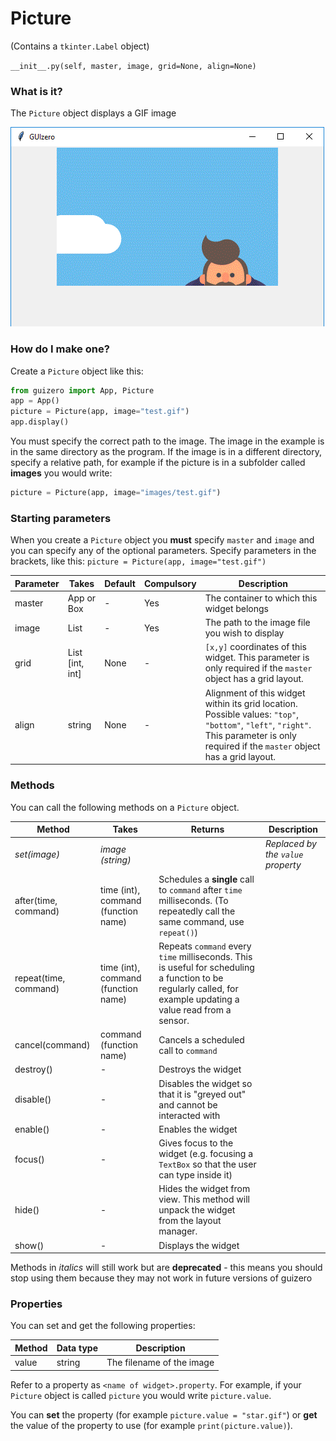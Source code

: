 # Picture

(Contains a `tkinter.Label` object)

`__init__.py(self, master, image, grid=None, align=None)`

### What is it?
The `Picture` object displays a GIF image

![Picture on Windows](images/picture_windows.png)

### How do I make one?

Create a `Picture` object like this:

```python
from guizero import App, Picture
app = App()
picture = Picture(app, image="test.gif")
app.display()
```
You must specify the correct path to the image. The image in the example is in the same directory as the program. If the image is in a different directory, specify a relative path, for example if the picture is in a subfolder called **images** you would write:

```python
picture = Picture(app, image="images/test.gif")
```
### Starting parameters

When you create a `Picture` object you **must** specify `master` and `image` and you can specify any of the optional parameters. Specify parameters in the brackets, like this: `picture = Picture(app, image="test.gif")`

| Parameter | Takes | Default | Compulsory | Description                         |
| --------- | --------- | ------- | ---------- | -------------------------|
| master    | App or Box   | - | Yes       | The container to which this widget belongs
| image   | List    | -  | Yes         | The path to the image file you wish to display |
| grid   | List [int, int]   | None     | -         | `[x,y]` coordinates of this widget. This parameter is only required if the `master` object has a grid layout. |
| align   | string     | None     | -         | Alignment of this widget within its grid location. Possible values: `"top"`, `"bottom"`, `"left"`, `"right"`. This parameter is only required if the `master` object has a grid layout.  |



### Methods

You can call the following methods on a `Picture` object.

| Method        | Takes     | Returns    | Description                |
| ------------- | ------------- | ---------- | -------------------------- |
| _set(image)_  | _image (string)_  |           | _Replaced by the `value` property_ |
| after(time, command)   | time (int), command (function name)   | Schedules a **single** call to `command` after `time` milliseconds. (To repeatedly call the same command, use `repeat()`)  |
| repeat(time, command)  | time (int), command (function name)  | Repeats `command` every `time` milliseconds. This is useful for scheduling a function to be regularly called, for example updating a value read from a sensor.   |
| cancel(command)   | command (function name) | Cancels a scheduled call to `command`    |
| destroy()   | -  | Destroys the widget    |
| disable()  | - | Disables the widget so that it is "greyed out" and cannot be interacted with   |
| enable()  | -  | Enables the widget   |
| focus()  | -  | Gives focus to the widget (e.g. focusing a `TextBox` so that the user can type inside it)  |
| hide()  | -   | Hides the widget from view. This method will unpack the widget from the layout manager.   |
| show()  | - | Displays the widget   |

Methods in _italics_ will still work but are **deprecated** - this means you should stop using them because they may not work in future versions of guizero

### Properties

You can set and get the following properties:

| Method        | Data type   | Description                |
| ------------- | ----------- | -------------------------- |
| value         | string      | The filename of the image  |


Refer to a property as `<name of widget>.property`. For example, if your `Picture` object is called `picture` you would write `picture.value`.

You can **set** the property (for example `picture.value = "star.gif"`) or **get** the value of the property to use (for example `print(picture.value)`).
